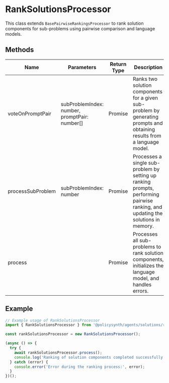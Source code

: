 # RankSolutionsProcessor

This class extends `BasePairwiseRankingsProcessor` to rank solution components for sub-problems using pairwise comparison and language models.

## Methods

| Name               | Parameters                  | Return Type                        | Description                                                                 |
|--------------------|-----------------------------|------------------------------------|-----------------------------------------------------------------------------|
| voteOnPromptPair   | subProblemIndex: number, promptPair: number[] | Promise<IEnginePairWiseVoteResults> | Ranks two solution components for a given sub-problem by generating prompts and obtaining results from a language model. |
| processSubProblem  | subProblemIndex: number     | Promise<void>                      | Processes a single sub-problem by setting up ranking prompts, performing pairwise ranking, and updating the solutions in memory. |
| process            |                             | Promise<void>                      | Processes all sub-problems to rank solution components, initializes the language model, and handles errors. |

## Example

```javascript
// Example usage of RankSolutionsProcessor
import { RankSolutionsProcessor } from '@policysynth/agents/solutions/ranking/rankSolutions.js';

const rankSolutionsProcessor = new RankSolutionsProcessor();

(async () => {
  try {
    await rankSolutionsProcessor.process();
    console.log('Ranking of solution components completed successfully.');
  } catch (error) {
    console.error('Error during the ranking process:', error);
  }
})();
```